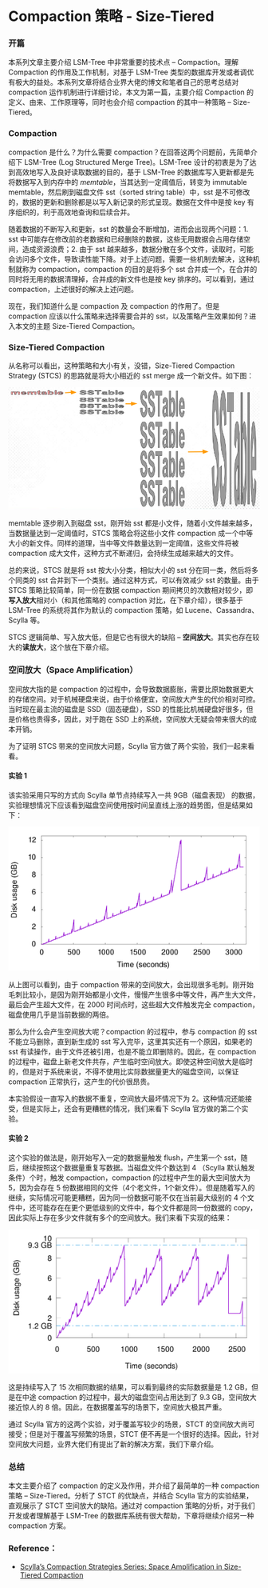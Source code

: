 # Compaction 策略 - Size-Tiered

### 开篇

本系列文章主要介绍 LSM-Tree 中非常重要的技术点 – Compaction。理解 Compaction 的作用及工作机制，对基于 LSM-Tree 类型的数据库开发或者调优有极大的益处。本系列文章将结合业界大佬的博文和笔者自己的思考总结对 compaction 运作机制进行详细讨论，本文为第一篇，主要介绍 Compaction 的定义、由来、工作原理等，同时也会介绍 compaction 的其中一种策略 – Size-Tiered。

### Compaction

compaction 是什么？为什么需要 compaction？在回答这两个问题前，先简单介绍下 LSM-Tree (Log Structured Merge Tree)。LSM-Tree 设计的初衷是为了达到高效地写入及良好读取数据的目的，基于 LSM-Tree 的数据库写入更新都是先将数据写入到内存中的 *memtable*，当其达到一定阈值后，转变为 immutable memtable，然后刷到磁盘文件 sst（sorted string table）中，sst 是不可修改的，数据的更新和删除都是以写入新记录的形式呈现。数据在文件中是按 key 有序组织的，利于高效地查询和后续合并。

随着数据的不断写入和更新，sst 的数量会不断增加，进而会出现两个问题：1. sst 中可能存在修改前的老数据和已经删除的数据，这些无用数据会占用存储空间，造成资源浪费；2. 由于 sst 越来越多，数据分散在多个文件，读取时，可能会访问多个文件，导致读性能下降。对于上述问题，需要一些机制去解决，这种机制就称为 compaction，compaction 的目的是将多个 sst 合并成一个，在合并的同时将无用的数据清理掉，合并成的新文件也是按 key 排序的。可以看到，通过 compaction，上述很好的解决上述问题。

现在，我们知道什么是 compaction 及 compaction 的作用了。但是 compaction 应该以什么策略来选择需要合并的 sst，以及策略产生效果如何？进入本文的主题 Size-Tiered Compaction。

### Size-Tiered Compaction

从名称可以看出，这种策略和大小有关，没错，Size-Tiered Compaction Strategy (STCS) 的思路就是将大小相近的 sst merge 成一个新文件。如下图：

![stcs](../../../gallery/typora/compaction-1.png)

memtable 逐步刷入到磁盘 sst，刚开始 sst 都是小文件，随着小文件越来越多，当数据量达到一定阈值时，STCS 策略会将这些小文件 compaction 成一个中等大小的新文件。同样的道理，当中等文件数量达到一定阈值，这些文件将被 compaction 成大文件，这种方式不断递归，会持续生成越来越大的文件。

总的来说，STCS 就是将 sst 按大小分类，相似大小的 sst 分在同一类，然后将多个同类的 sst 合并到下一个类别。通过这种方式，可以有效减少 sst 的数量。由于 STCS 策略比较简单，同一份在数据 compaction 期间拷贝的次数相对较少，即**写入放大**相对小（和其他策略的 compaction 对比，在下章介绍），很多基于 LSM-Tree 的系统将其作为默认的 compaction 策略，如 Lucene、Cassandra、Scylla 等。

STCS 逻辑简单、写入放大低，但是它也有很大的缺陷 – **空间放大**。其实也存在较大的**读放大**，这个放在下章介绍。

### 空间放大（Space Amplification）

空间放大指的是 compaction 的过程中，会导致数据膨胀，需要比原始数据更大的存储空间。对于机械硬盘来说，由于价格便宜，空间放大产生的代价相对可控。当时现在最主流的磁盘是 SSD（固态硬盘），SSD 的性能比机械硬盘好很多，但是价格也贵得多，因此，对于跑在 SSD 上的系统，空间放大无疑会带来很大的成本开销。

为了证明 STCS 带来的空间放大问题，Scylla 官方做了两个实验，我们一起来看看。

#### 实验 1

该实验采用只写的方式向 Scylla 单节点持续写入一共 9GB（磁盘表现） 的数据，实验理想情况下应该看到磁盘空间使用按时间呈直线上涨的趋势图，但是结果如下：

![compaction-1-exp1](../../../gallery/typora/compaction-1-exp1.png)

从上图可以看到，由于 compaction 带来的空间放大，会出现很多毛刺。刚开始毛刺比较小，是因为刚开始都是小文件，慢慢产生很多中等文件，再产生大文件，最后会产生超大文件，在 2000 时间点时，这些超大文件触发完全 compaction，磁盘使用几乎是当前数据的两倍。

那么为什么会产生空间放大呢？compaction 的过程中，参与 compaction 的 sst 不能立马删除，直到新生成的 sst 写入完毕，这里其实还有一个原因，如果老的 sst 有读操作，由于文件还被引用，也是不能立即删除的。因此，在 compaction 的过程中，磁盘上新老文件共存，产生临时空间放大。即使这种空间放大是临时的，但是对于系统来说，不得不使用比实际数据量更大的磁盘空间，以保证 compaction 正常执行，这产生的代价很昂贵。

本实验假设一直写入的数据不重复，空间放大最坏情况下为 2。这种情况还能接受，但是实际上，还会有更糟糕的情况，我们来看下 Scylla 官方做的第二个实验。

#### 实验 2

这个实验的做法是，刚开始写入一定的数据量触发 flush，产生第一个 sst，随后，继续按照这个数据量重复写数据。当磁盘文件个数达到 4 （Scylla 默认触发条件）个时，触发 compaction，compaction 的过程中产生的最大空间放大为 5，因为会存在 5 份数据相同的文件（4个老文件，1个新文件）。但是随着写入的继续，实际情况可能更糟糕，因为同一份数据可能不仅在当前最大级别的 4 个文件中，还可能存在在更个更低级别的文件中，每个文件都是同一份数据的 copy，因此实际上存在多少文件就有多个的空间放大。我们来看下实现的结果：

![compaction-1-exp-2](../../../gallery/typora/compaction-1-exp-2.png)

这是持续写入了 15 次相同数据的结果，可以看到最终的实际数据量是 1.2 GB，但是在中途 compaction 的过程中，最大的磁盘空间占用达到了 9.3 GB，空间放大接近惊人的 8 倍。因此，在数据覆盖写的场景下，空间放大极其严重。

通过 Scylla 官方的这两个实验，对于覆盖写较少的场景，STCT 的空间放大尚可接受；但是对于覆盖写频繁的场景，STCT 便不再是一个很好的选择。因此，针对空间放大问题，业界大佬们有提出了新的解决方案，我们下章介绍。

### 总结

本文主要介绍了 compaction 的定义及作用，并介绍了最简单的一种 compaction 策略 – Size-Tiered。分析了 STCT 的优缺点，并结合 Scylla 官方的实验结果，直观展示了 STCT 空间放大的缺陷。通过对 compaction 策略的分析，对于我们开发或者理解基于 LSM-Tree 的数据库系统有很大帮助，下章将继续介绍另一种 compaction 方案。

### Reference：

- [Scylla’s Compaction Strategies Series: Space Amplification in Size-Tiered Compaction ](https://www.scylladb.com/2018/01/17/compaction-series-space-amplification/)